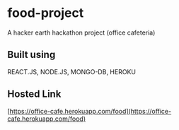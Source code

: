 # food-project
A hacker earth hackathon project (office cafeteria)

## Built using
REACT.JS, NODE.JS, MONGO-DB, HEROKU

## Hosted Link
[https://office-cafe.herokuapp.com/food](https://office-cafe.herokuapp.com/food)
